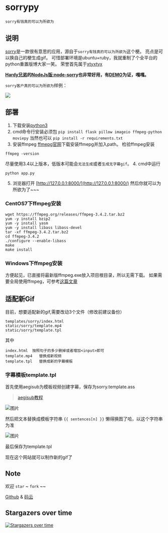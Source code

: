 # sorrypy

`sorry有钱真的可以为所欲为`

## 说明

[sorry](https://github.com/xtyxtyx/sorry)是一款很有意思的应用，源自于`sorry有钱真的可以为所欲为`这个梗。
亮点是可以换自己的梗生成gif。
可惜部署环境是ubuntu+ruby，我就重制了个全平台的python重置版博大家一笑。
荣誉首先属于[xtyxtyx](https://github.com/xtyxtyx/)

__[Hardy兄弟](https://github.com/q809198545)的[NodeJs版:node-sorry](https://github.com/q809198545/node-sorry)也非常好用，有[DEMO](http://119.23.239.110:3000/sorry/)为证，嘎嘎。__

`sorry客户真的可以为所欲为`样例：

![](static/cache/sorry-703a480ff26b72c4b2d2cc195b765f35.gif)

## 部署
1. 下载安装[python3](https://www.python.org/downloads/)
2. cmd命令行安装必须包
`
pip install flask pillow imageio ffmpeg-python moviepy
`
当然也可以
`
pip install -r requirements.txt
`
3. 安装ffmpeg
[ffmepg官网](http://ffmpeg.org/)下载安装ffmepg并加入path。
检验ffmpeg安装
```
ffmpeg -version
```
尽量使用3.4以上版本，低版本可能会`无法生成`或者`生成无字幕gif`。
4. cmd中运行
```
python app.py
```
5. 浏览器打开
[http://127.0.0.1:8000/](http://127.0.0.1:8000/)
然后你就可以为所欲为了~~~

### CentOS7下ffmpeg安装
```
wget https://ffmpeg.org/releases/ffmpeg-3.4.2.tar.bz2
yum -y install bzip2
yum -y install yasm
yum -y install libass libass-devel
tar -xf ffmpeg-3.4.2.tar.bz2
cd ffmpeg-3.4.2
./configure --enable-libass
make
make install
```
### Windows下ffmpeg安装
方便起见，已直接将最新版ffmpeg.exe放入项目根目录，所以无需下载。
如果需要全局使用ffmpeg，可参考[这篇文章](https://blog.csdn.net/yy3097/article/details/51063950)

## 适配新Gif
目前，想要适配新的gif,需要改动3个文件（修改前建议备份）
```
templates/sorry/index.html
static/sorry/template.mp4
static/sorry/template.tpl
```
其中
```
index.html  按照句子的多少删掉或者增加<input>即可
template.mp4   替换成新视频
template.tpl   替换成新的字幕模板
```

### 字幕模板template.tpl
首先使用aegisub为模板视频创建字幕，保存为sorry.template.ass

>[aegisub教程](https://tieba.baidu.com/p/1360405931)

![图片](https://dn-coding-net-production-pp.qbox.me/56a213df-9ff7-41e0-9b6c-96b1f0fe2cb6.png)

然后把文本替换成模板字符串 ```{{ sentences[n] }}``` 懒得换图了哈，以这个字符串为准

![图片](https://dn-coding-net-production-pp.qbox.me/6b07bc65-c3d7-4251-aad2-bd7b05af9102.png)

最后保存为template.tpl

现在这个网站就可以制作新的gif了

## Note
欢迎 `star` ~ `fork` ~~

[Github](https://github.com/East196/sorrypy) & [码云](https://gitee.com/east196/sorrypy)

## Stargazers over time

[![Stargazers over time](https://starchart.cc/East196/sorrypy.svg)](https://starchart.cc/East196/sorrypy)

